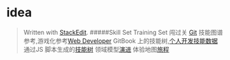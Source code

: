 

# idea
> Written with [StackEdit](https://stackedit.io/).
> #####Skill Set Training Set
>  闯过关 [Git]( https://segmentfault.com/a/1190000004222489)
>  技能图谱参考,游戏化参考[Web Developer](http://skill.phodal.com/)
>  GitBook 上的技能树,[个人开发技能数据](https://www.gitbook.com/book/asgz/skill-tree/details)
>  通过JS 脚本生成的[技能树](http://sherlock.phodal.com/)
>  领域模型[演进](http://www.weibo.com/ttarticle/p/show?id=2309614065283881987635)
>  体验地图[旅程](http://cdc.tencent.com/2016/08/31/suzymao/)
>  
<!--stackedit_data:
eyJoaXN0b3J5IjpbMTM1MjY2OTM5OF19
-->
